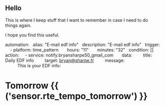## Hello

This is where I keep stuff that I want to remember in case I need to do things again.

I hope you find this useful.

automation:
  alias: "E-mail edf info"
  description: "E-mail edf info"
  trigger:
    - platform: time_pattern
      hours: "11"
      minutes: "32"
  condition: []
  action:
    - service: notify.bryansharpe50_gmail_com
      data:
        title: Daily EDF info
        target: bryan@sharpe.fr
        message:  
          This is your EDF info: 
 #         Tomorrow {{ ('sensor.rte_tempo_tomorrow') }} 
 
 